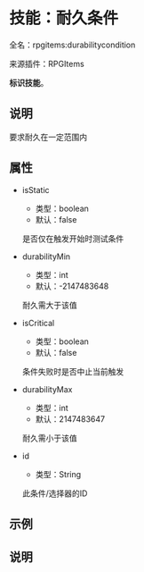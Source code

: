# 技能：耐久条件

<!-- 本文件是通过游戏内 `/rpgitem gen-wiki` 命令生成的。 -->
<!-- 请只在对应的 "beginCustomXXXX" 与 "endCustomXXXX" 间编辑。  -->
<!-- 如果您想修改技能或其属性的描述， -->
<!-- 请修改 "resources/lang/zh_CN.yml" 中对应的项。 -->

全名：rpgitems:durabilitycondition

来源插件：RPGItems

**标识技能**。

<!-- beginCustomHeader -->
<!-- endCustomHeader -->

## 说明

要求耐久在一定范围内
<!-- beginCustomDescription -->
<!-- endCustomDescription -->

## 属性

* isStatic

  * 类型：boolean
  * 默认：false

  是否仅在触发开始时测试条件

* durabilityMin

  * 类型：int
  * 默认：-2147483648

  耐久需大于该值

* isCritical

  * 类型：boolean
  * 默认：false

  条件失败时是否中止当前触发

* durabilityMax

  * 类型：int
  * 默认：2147483647

  耐久需小于该值

* id

  * 类型：String

  此条件/选择器的ID


<!-- beginCustomProperties -->
<!-- endCustomProperties -->

## 示例

<!-- beginCustomExample -->
<!-- endCustomExample -->

## 说明

<!-- beginCustomNote -->
<!-- endCustomNote -->